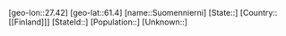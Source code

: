 ﻿---
location: [61.4,27.42]
type: City
tags:
- geo/City


SpocWebEntityId: 34672
isDeleted: false
confidential: public

---
[geo-lon::27.42]
[geo-lat::61.4]
[name::Suomennierni]
[State::]
[Country::[[Finland]]]
[StateId::]
[Population::]
[Unknown::]


